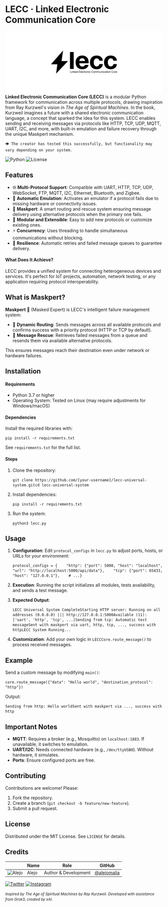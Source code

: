 LECC · Linked Electronic Communication Core
========================
![HEADER](docs/banner01.png)
**Linked Electronic Communication Core (LECC)** is a modular Python framework for communication across multiple protocols, drawing inspiration from Ray Kurzweil's vision in *The Age of Spiritual Machines*. In the book, Kurzweil imagines a future with a shared electronic communication language, a concept that sparked the idea for this system. LECC enables sending and receiving messages via protocols like HTTP, TCP, UDP, MQTT, UART, I2C, and more, with built-in emulation and failure recovery through the unique Maskpert mechanism.

    👁 The creator has tested this successfully, but functionality may vary depending on your system.
![Python](https://img.shields.io/badge/Python-3.7+-blue) ![License](https://img.shields.io/badge/License-MIT-yellow)

Features
--------

- 🌐 **Multi-Protocol Support**: Compatible with UART, HTTP, TCP, UDP, WebSocket, FTP, MQTT, I2C, Ethernet, Bluetooth, and Zigbee.
- 🔄 **Automatic Emulation**: Activates an emulator if a protocol fails due to missing hardware or connectivity issues.
- 👺 **Maskpert**: A smart routing and rescue system ensuring message delivery using alternative protocols when the primary one fails.
- 🧩 **Modular and Extensible**: Easy to add new protocols or customize existing ones.
- ⚡ **Concurrency**: Uses threading to handle simultaneous communications without blocking.
- 💪 **Resilience**: Automatic retries and failed message queues to guarantee delivery.

#### What Does It Achieve?

LECC provides a unified system for connecting heterogeneous devices and services. It's perfect for IoT projects, automation, network testing, or any application requiring protocol interoperability.

What is Maskpert?
-----------------

**Maskpert** 👺 (Masked Expert) is LECC's intelligent failure management system:

- 🎯 **Dynamic Routing**: Sends messages across all available protocols and confirms success with a priority protocol (HTTP or TCP by default).
- 🧰 **Message Rescue**: Retrieves failed messages from a queue and resends them via available alternative protocols.

This ensures messages reach their destination even under network or hardware failures.



Installation
------------

#### Requirements

*   Python 3.7 or higher
*   Operating System: Tested on Linux (may require adjustments for Windows/macOS)

#### Dependencies

Install the required libraries with:

    pip install -r requirements.txt

See `requirements.txt` for the full list.

#### Steps

1.  Clone the repository:
    
        git clone https://github.com/[your-username]/lecc-universal-system.gitcd lecc-universal-system
    
2.  Install dependencies:
    
        pip install -r requirements.txt
    
3.  Run the system:
    
        python3 lecc.py
    

Usage
-----

1.  **Configuration**: Edit `protocol_configs` in `lecc.py` to adjust ports, hosts, or URLs for your environment:
    
        protocol_configs = {    "http": {"port": 5000, "host": "localhost", "url": "http://localhost:5000/api/data"},    "tcp": {"port": 65433, "host": "127.0.0.1"},    # ...}
    
2.  **Execution**: Running the script initializes all modules, tests availability, and sends a test message.
3.  **Expected Output**:
    
        LECC Universal System CompleteStarting HTTP server: Running on all addresses (0.0.0.0) ||| http://127.0.0.1:5000Available (11): ['uart', 'http', 'tcp', ...]Sending from tcp: Automatic test messageSent with maskpert via uart, http, tcp, ..., success with httpLECC System Running...
    
4.  **Customization**: Add your own logic in `LECCCore.route_message()` to process received messages.

Example
-------

Send a custom message by modifying `main()`:

    core.route_message({"data": "Hello world", "destination_protocol": "http"})

Output:

    Sending from http: Hello worldSent with maskpert via ..., success with http

Important Notes
---------------

*   **MQTT**: Requires a broker (e.g., Mosquitto) on `localhost:1883`. If unavailable, it switches to emulation.
*   **UART/I2C**: Needs connected hardware (e.g., `/dev/ttyUSB0`). Without hardware, it simulates.
*   **Ports**: Ensure configured ports are free.

Contributing
------------

Contributions are welcome! Please:

1.  Fork the repository.
2.  Create a branch (`git checkout -b feature/new-feature`).
3.  Submit a pull request.

License
-------

Distributed under the MIT License. See `LICENSE` for details.

Credits
-------

|                                                                                    | Name        | Role         | GitHub                                         |
| ---------------------------------------------------------------------------------- | ----------- | ------------ | ---------------------------------------------- |
| ![Alejo](https://github.com/alejomalia.png?size=72) | Alejo |   Author & Development   | [@alejomalia](https://github.com/alejomalia) |

[![Twitter](https://img.shields.io/badge/Twitter-black?style=for-the-badge&logo=twitter&logoColor=white)](https://twitter.com/alejomalia_) [![Instagram](https://img.shields.io/badge/Instagram-black?style=for-the-badge&logo=instagram&logoColor=white)](https://www.instagram.com/alejomalia/)

<small>*Inspired by _The Age of Spiritual Machines_ by Ray Kurzweil.*</small>
<small>*Developed with assistance from Grok3, created by xAI.*</small>
